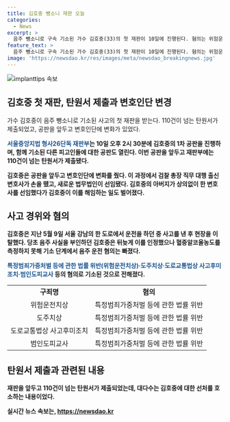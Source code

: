 ```yaml
---
title: 김호중 뺑소니 재판 오늘
categories:
  - News
excerpt: >
  음주 뺑소니로 구속 기소된 가수 김호중(33)의 첫 재판이 10일에 진행된다. 혐의는 위험운전치상, 도주치상, 사고후 미조치 등이며, 함께 기소된 이광득 대표와 본부장에 대한 공판도 열린다. 110건이 넘는 탄원서가 제출되어 대중의 선처를 호소하고 있다. 김호중은 변호인을 변경하고, 음주운전 혐의는 빠졌지만 뺑소니 사고를 인정했다.
feature_text: >
  음주 뺑소니로 구속 기소된 가수 김호중(33)의 첫 재판이 10일에 진행된다. 혐의는 위험운전치상, 도주치상, 사고후 미조치 등이며, 함께 기소된 이광득 대표와 본부장에 대한 공판도 열린다. 110건이 넘는 탄원서가 제출되어 대중의 선처를 호소하고 있다. 김호중은 변호인을 변경하고, 음주운전 혐의는 빠졌지만 뺑소니 사고를 인정했다.
image: 'https://newsdao.kr/res/images/meta/newsdao_breakingnews.jpg'
---
```


<p><img src="https://newsdao.kr/res/images/meta/newsdao_breakingnews.jpg" alt="implanttips 속보" /></p>

<h2 data-ke-size="size26">김호중 첫 재판, 탄원서 제출과 변호인단 변경</h2>

<p data-ke-size="size16">가수 김호중이 음주 뺑소니로 기소된 사고의 첫 재판을 받는다. 110건이 넘는 탄원서가 제출되었고, 공판을 앞두고 변호인단에 변화가 있었다. </p>

<p><b><span style="color: #1a5490;">서울중앙지법 형사26단독 재판부</span><b>는 10일 오후 2시 30분에 김호중의 1차 공판을 진행하며, 함께 기소된 다른 피고인들에 대한 공판도 열린다. 이번 공판을 앞두고 재판부에는 110건이 넘는 탄원서가 제출됐다. </p>

<p>김호중은 공판을 앞두고 변호인단에 변화를 줬다. 이 과정에서 검찰 총장 직무 대행 출신 변호사가 손을 뗐고, 새로운 법무법인이 선임됐다. 김호중의 아버지가 상의없이 한 변호사를 선임했다가 김호중이 이를 해임하는 일도 벌어졌다.</p></p>

<h2 data-ke-size="size26">사고 경위와 혐의</h2>

<p data-ke-size="size16">김호중은 지난 5월 9일 서울 강남의 한 도로에서 운전을 하던 중 사고를 낸 후 현장을 이탈했다. 당초 음주 사실을 부인하던 김호중은 뒤늦게 이를 인정했으나 혈중알코올농도를 측정하지 못해 기소 단계에서 음주 운전 혐의는 빠졌다.</p>

<p><b><span style="color: #1a5490;">특정범죄가중처벌 등에 관한 법률 위반(위험운전치상)·도주치상·도로교통법상 사고후미조치·범인도피교사</span><b> 등의 혐의로 기소된 것으로 전해졌다.</p></p>

<table>
  <tr>
    <td style="text-align: center; height: 17px;"><b>구죄명</b></td>
    <td style="text-align: center; height: 17px;"><b>혐의</b></td>
  </tr>
  <tr>
    <td style="text-align: center; height: 17px;">위험운전치상</td>
    <td style="text-align: center; height: 17px;">특정범죄가중처벌 등에 관한 법률 위반</td>
  </tr>
  <tr>
    <td style="text-align: center; height: 17px;">도주치상</td>
    <td style="text-align: center; height: 17px;">특정범죄가중처벌 등에 관한 법률 위반</td>
  </tr>
  <tr>
    <td style="text-align: center; height: 17px;">도로교통법상 사고후미조치</td>
    <td style="text-align: center; height: 17px;">특정범죄가중처벌 등에 관한 법률 위반</td>
  </tr>
  <tr>
    <td style="text-align: center; height: 17px;">범인도피교사</td>
    <td style="text-align: center; height: 17px;">특정범죄가중처벌 등에 관한 법률 위반</td>
  </tr>
</table>

<h2 data-ke-size="size26">탄원서 제출과 관련된 내용</h2>

<p data-ke-size="size16">재판을 앞두고 110건이 넘는 탄원서가 제출되었는데, 대다수는 김호중에 대한 선처를 호소하는 내용이었다.</p>
실시간 뉴스 속보는, <a href="https://newsdao.kr" rel="dofollow">https://newsdao.kr</a>


